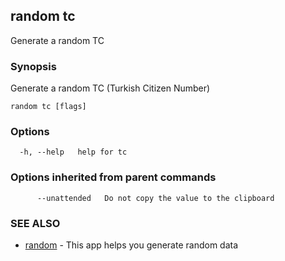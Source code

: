 ## random tc

Generate a random TC

### Synopsis

Generate a random TC (Turkish Citizen Number)

```
random tc [flags]
```

### Options

```
  -h, --help   help for tc
```

### Options inherited from parent commands

```
      --unattended   Do not copy the value to the clipboard
```

### SEE ALSO

* [random](random.md)	 - This app helps you generate random data

